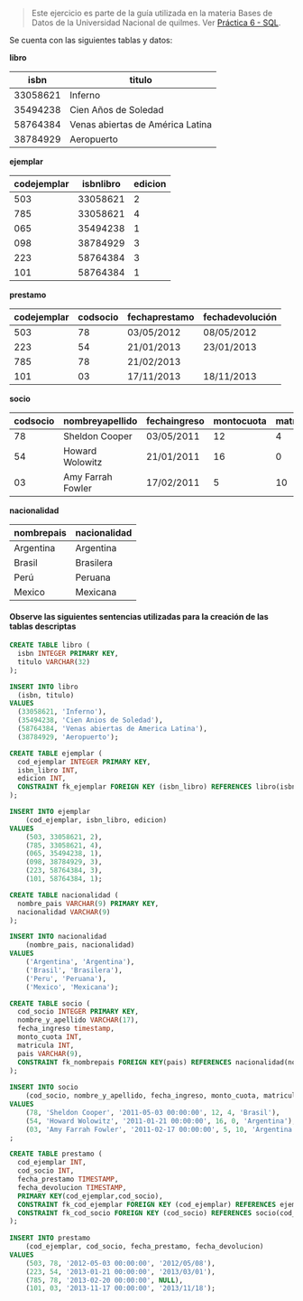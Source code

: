 <style>
.table { font-size: 14px; }
.table td { line-height: 1 !important; }
</style>

> Este ejercicio es parte de la guía utilizada en la materia Bases de Datos de la Universidad Nacional de quilmes. Ver [Práctica 6 - SQL](http://basesdedatos.web.unq.edu.ar/wp-content/uploads/sites/87/2017/05/practica-sql.pdf).

Se cuenta con las siguientes tablas y datos:

**libro**

| isbn     | titulo                           |
|----------|----------------------------------|
| 33058621 | Inferno                          |
| 35494238 | Cien Años de Soledad             |
| 58764384 | Venas abiertas de América Latina |
| 38784929 | Aeropuerto                       |

**ejemplar**

| codejemplar | isbnlibro | edicion |
|-------------|-----------|---------|
| 503         | 33058621  | 2       |
| 785         | 33058621  | 4       |
| 065         | 35494238  | 1       |
| 098         | 38784929  | 3       |
| 223         | 58764384  | 3       |
| 101         | 58764384  | 1       |

**prestamo**

|codejemplar | codsocio | fechaprestamo | fechadevolución |
|------------|----------|-----------------|------|
| 503 | 78 | 03/05/2012 | 08/05/2012 |
| 223 | 54 | 21/01/2013 | 23/01/2013 |
| 785 | 78 | 21/02/2013 |            |
| 101 | 03 | 17/11/2013 | 18/11/2013 |


**socio**

|codsocio | nombreyapellido | fechaingreso | montocuota | matricula | pais
|----|-----|----|----|----|----|
| 78 | Sheldon Cooper    |03/05/2011 | 12 |4 | Brasil |
| 54 | Howard Wolowitz   |21/01/2011 | 16 |0 | Argentina |
| 03 | Amy Farrah Fowler |17/02/2011 |  5 | 10 | Argentina |

**nacionalidad**

| nombrepais | nacionalidad |
|------------|--------------|
|Argentina   | Argentina    |
|Brasil      | Brasilera    |
|Perú        | Peruana      |
|Mexico      | Mexicana     |

#### Observe las siguientes sentencias utilizadas para la creación de las tablas descriptas

```sql
CREATE TABLE libro (
  isbn INTEGER PRIMARY KEY,
  titulo VARCHAR(32)
);

INSERT INTO libro
  (isbn, titulo)
VALUES
  (33058621, 'Inferno'),
  (35494238, 'Cien Anios de Soledad'),
  (58764384, 'Venas abiertas de America Latina'),
  (38784929, 'Aeropuerto');

CREATE TABLE ejemplar (
  cod_ejemplar INTEGER PRIMARY KEY,
  isbn_libro INT,
  edicion INT,
  CONSTRAINT fk_ejemplar FOREIGN KEY (isbn_libro) REFERENCES libro(isbn)
);

INSERT INTO ejemplar
	(cod_ejemplar, isbn_libro, edicion)
VALUES
	(503, 33058621, 2),
	(785, 33058621, 4),
	(065, 35494238, 1),
	(098, 38784929, 3),
	(223, 58764384, 3),
	(101, 58764384, 1);

CREATE TABLE nacionalidad (
  nombre_pais VARCHAR(9) PRIMARY KEY,
  nacionalidad VARCHAR(9)
);

INSERT INTO nacionalidad
	(nombre_pais, nacionalidad)
VALUES
	('Argentina', 'Argentina'),
	('Brasil', 'Brasilera'),
	('Peru', 'Peruana'),
	('Mexico', 'Mexicana');

CREATE TABLE socio (
  cod_socio INTEGER PRIMARY KEY,
  nombre_y_apellido VARCHAR(17),
  fecha_ingreso timestamp, 
  monto_cuota INT,
  matricula INT,
  pais VARCHAR(9),
  CONSTRAINT fk_nombrepais FOREIGN KEY(pais) REFERENCES nacionalidad(nombre_pais)
);
	
INSERT INTO socio
	(cod_socio, nombre_y_apellido, fecha_ingreso, monto_cuota, matricula, pais)
VALUES
	(78, 'Sheldon Cooper', '2011-05-03 00:00:00', 12, 4, 'Brasil'),
	(54, 'Howard Wolowitz', '2011-01-21 00:00:00', 16, 0, 'Argentina'),
	(03, 'Amy Farrah Fowler', '2011-02-17 00:00:00', 5, 10, 'Argentina')
;

CREATE TABLE prestamo (
  cod_ejemplar INT,
  cod_socio INT,
  fecha_prestamo TIMESTAMP,
  fecha_devolucion TIMESTAMP,
  PRIMARY KEY(cod_ejemplar,cod_socio),
  CONSTRAINT fk_cod_ejemplar FOREIGN KEY (cod_ejemplar) REFERENCES ejemplar (cod_ejemplar),
  CONSTRAINT fk_cod_socio FOREIGN KEY (cod_socio) REFERENCES socio(cod_socio)
);
	
INSERT INTO prestamo
	(cod_ejemplar, cod_socio, fecha_prestamo, fecha_devolucion)
VALUES
	(503, 78, '2012-05-03 00:00:00', '2012/05/08'),
	(223, 54, '2013-01-21 00:00:00', '2013/03/01'),
	(785, 78, '2013-02-20 00:00:00', NULL),
	(101, 03, '2013-11-17 00:00:00', '2013/11/18');
```